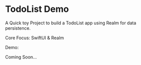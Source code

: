 # TodoList Demo

A Quick toy Project to build a TodoList app using Realm for data persistence.


Core Focus: SwiftUI & Realm

Demo:



Coming Soon...
